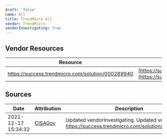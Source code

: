 ```yaml
---
draft: 'false'
name: All
title: TrendMicro All
vendor: TrendMicro
vendorInvestigating: true
---
```


## Vendor Resources
| Resource | Link |
| --- | --- |
| https://success.trendmicro.com/solution/000289940 | [https://success.trendmicro.com/solution/000289940](https://success.trendmicro.com/solution/000289940) |



## Sources
| Date | Attribution | Description |
| --- | --- | --- |
| 2021-12-17 15:34:32 | [CISAGov](https://raw.githubusercontent.com/cisagov/log4j-affected-db/develop/README.md) | Updated vendorInvestigating. Updated vendor link https://success.trendmicro.com/solution/000289940.  |
